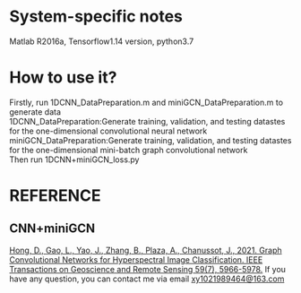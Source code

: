 
# System-specific notes
Matlab R2016a, Tensorflow1.14 version, python3.7
# How to use it?
Firstly, run 1DCNN_DataPreparation.m and miniGCN_DataPreparation.m to generate data  
1DCNN_DataPreparation:Generate training, validation, and testing datastes for the one-dimensional convolutional neural network  
miniGCN_DataPreparation:Generate training, validation, and testing datastes for the one-dimensional mini-batch graph convolutional network  
Then run 1DCNN+miniGCN_loss.py
# REFERENCE
## CNN+miniGCN
[Hong, D., Gao, L., Yao, J., Zhang, B., Plaza, A., Chanussot, J., 2021. Graph Convolutional Networks for Hyperspectral Image Classification. IEEE Transactions on Geoscience and Remote Sensing 59(7), 5966-5978.](https://ieeexplore.ieee.org/document/9170817)
If you have any question, you can contact me via email xy1021989464@163.com
